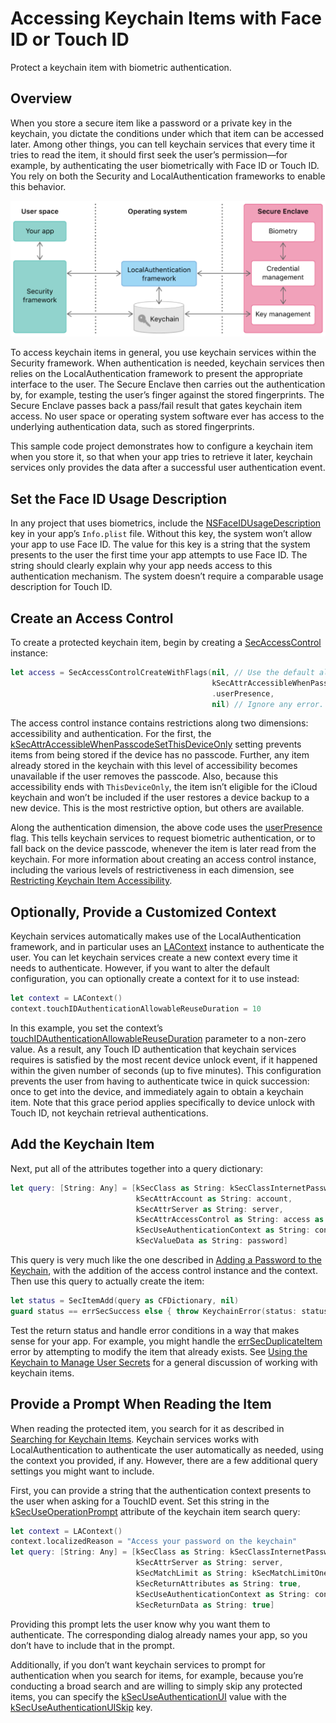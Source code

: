 #  Accessing Keychain Items with Face ID or Touch ID

Protect a keychain item with biometric authentication.

## Overview

When you store a secure item like a password or a private key in the keychain, you dictate the conditions under which that item can be accessed later. Among other things, you can tell keychain services that every time it tries to read the item, it should first seek the user’s permission—for example, by authenticating the user biometrically with Face ID or Touch ID. You rely on both the Security and LocalAuthentication frameworks to enable this behavior. 

![Diagram showing the relationships among the Security and LocalAuthentication frameworks, and the Secure Enclave, to securely store keychain items.](Documentation/Overview.png)

To access keychain items in general, you use keychain services within the Security framework. When authentication is needed, keychain services then relies on the LocalAuthentication framework to present the appropriate interface to the user. The Secure Enclave then carries out the authentication by, for example, testing the user’s finger against the stored fingerprints. The Secure Enclave passes back a pass/fail result that gates keychain item access. No user space or operating system software ever has access to the underlying authentication data, such as stored fingerprints.

This sample code project demonstrates how to configure a keychain item when you store it, so that when your app tries to retrieve it later, keychain services only provides the data after a successful user authentication event.

## Set the Face ID Usage Description

In any project that uses biometrics, include the [NSFaceIDUsageDescription](https://developer.apple.com/library/content/documentation/General/Reference/InfoPlistKeyReference/Articles/CocoaKeys.html#//apple_ref/doc/uid/TP40009251-SW75) key in your app’s `Info.plist` file. Without this key, the system won’t allow your app to use Face ID. The value for this key is a string that the system presents to the user the first time your app attempts to use Face ID. The string should clearly explain why your app needs access to this authentication mechanism. The system doesn’t require a comparable usage description for Touch ID.

## Create an Access Control

To create a protected keychain item, begin by creating a [SecAccessControl](https://developer.apple.com/documentation/security/secaccesscontrol) instance:

``` swift
let access = SecAccessControlCreateWithFlags(nil, // Use the default allocator.
                                             kSecAttrAccessibleWhenPasscodeSetThisDeviceOnly,
                                             .userPresence,
                                             nil) // Ignore any error.
```

The access control instance contains restrictions along two dimensions: accessibility and authentication. For the first, the [kSecAttrAccessibleWhenPasscodeSetThisDeviceOnly](https://developer.apple.com/documentation/security/ksecattraccessiblewhenpasscodesetthisdeviceonly) setting prevents items from being stored if the device has no passcode. Further, any item already stored in the keychain with this level of accessibility becomes unavailable if the user removes the passcode. Also, because this accessibility ends with `ThisDeviceOnly`, the item isn’t eligible for the iCloud keychain and won’t be included if the user restores a device backup to a new device. This is the most restrictive option, but others are available.

Along the authentication dimension, the above code uses the [userPresence](https://developer.apple.com/documentation/security/secaccesscontrolcreateflags/1392879-userpresence) flag. This tells keychain services to request biometric authentication, or to fall back on the device passcode, whenever the item is later read from the keychain. For more information about creating an access control instance, including the various levels of restrictiveness in each dimension, see [Restricting Keychain Item Accessibility](https://developer.apple.com/documentation/security/keychain_services/keychain_items/restricting_keychain_item_accessibility).

## Optionally, Provide a Customized Context

Keychain services automatically makes use of the LocalAuthentication framework, and in particular uses an [LAContext](https://developer.apple.com/documentation/localauthentication/lacontext) instance to authenticate the user. You can let keychain services create a new context every time it needs to authenticate. However, if you want to alter the default configuration, you can optionally create a context for it to use instead:

``` swift
let context = LAContext()
context.touchIDAuthenticationAllowableReuseDuration = 10
```

In this example, you set the context’s [touchIDAuthenticationAllowableReuseDuration](https://developer.apple.com/documentation/localauthentication/lacontext/1622329-touchidauthenticationallowablere) parameter to a non-zero value. As a result, any Touch ID authentication that keychain services requires is satisfied by the most recent device unlock event, if it happened within the given number of seconds (up to five minutes). This configuration prevents the user from having to authenticate twice in quick succession: once to get into the device, and immediately again to obtain a keychain item. Note that this grace period applies specifically to device unlock with Touch ID, not keychain retrieval authentications. 

## Add the Keychain Item

Next, put all of the attributes together into a query dictionary:

``` swift
let query: [String: Any] = [kSecClass as String: kSecClassInternetPassword,
                            kSecAttrAccount as String: account,
                            kSecAttrServer as String: server,
                            kSecAttrAccessControl as String: access as Any,
                            kSecUseAuthenticationContext as String: context,
                            kSecValueData as String: password]
```

This query is very much like the one described in [Adding a Password to the Keychain](https://developer.apple.com/documentation/security/keychain_services/keychain_items/adding_a_password_to_the_keychain), with the addition of the access control instance and the context. Then use this query to actually create the item:

``` swift
let status = SecItemAdd(query as CFDictionary, nil)
guard status == errSecSuccess else { throw KeychainError(status: status) }
```

Test the return status and handle error conditions in a way that makes sense for your app. For example, you might handle the [errSecDuplicateItem](https://developer.apple.com/documentation/security/errsecduplicateitem) error by attempting to modify the item that already exists. See [Using the Keychain to Manage User Secrets](https://developer.apple.com/documentation/security/keychain_services/keychain_items/using_the_keychain_to_manage_user_secrets) for a general discussion of working with keychain items.

## Provide a Prompt When Reading the Item

When reading the protected item, you search for it as described in [Searching for Keychain Items](https://developer.apple.com/documentation/security/keychain_services/keychain_items/searching_for_keychain_items). Keychain services works with LocalAuthentication to authenticate the user automatically as needed, using the context you provided, if any. However, there are a few additional query settings you might want to include.

First, you can provide a string that the authentication context presents to the user when asking for a TouchID event. Set this string in the [kSecUseOperationPrompt](https://developer.apple.com/documentation/security/ksecuseoperationprompt) attribute of the keychain item search query:

``` swift
let context = LAContext()
context.localizedReason = "Access your password on the keychain"
let query: [String: Any] = [kSecClass as String: kSecClassInternetPassword,
                            kSecAttrServer as String: server,
                            kSecMatchLimit as String: kSecMatchLimitOne,
                            kSecReturnAttributes as String: true,
                            kSecUseAuthenticationContext as String: context,
                            kSecReturnData as String: true]
```

Providing this prompt lets the user know why you want them to authenticate. The corresponding dialog already names your app, so you don’t have to include that in the prompt.

Additionally, if you don’t want keychain services to prompt for authentication when you search for items, for example, because you’re conducting a broad search and are willing to simply skip any protected items, you can specify the [kSecUseAuthenticationUI](https://developer.apple.com/documentation/security/ksecuseauthenticationui) value with the [kSecUseAuthenticationUISkip](https://developer.apple.com/documentation/security/ksecuseauthenticationuiskip) key.
